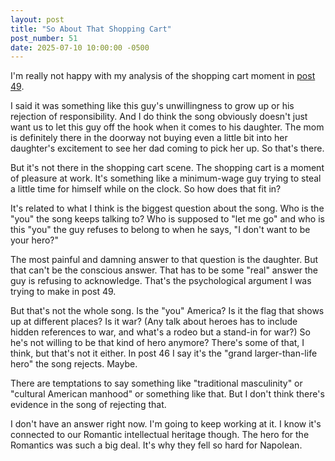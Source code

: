 ```yaml
---
layout: post
title: "So About That Shopping Cart"
post_number: 51
date: 2025-07-10 10:00:00 -0500
---
```


I'm really not happy with my analysis of the shopping cart moment in [post 49](/post-49).

I said it was something like this guy's unwillingness to grow up or his rejection of responsibility. And I do think the song obviously doesn't just want us to let this guy off the hook when it comes to his daughter. The mom is definitely there in the doorway not buying even a little bit into her daughter's excitement to see her dad coming to pick her up. So that's there.

But it's not there in the shopping cart scene. The shopping cart is a moment of pleasure at work. It's something like a minimum-wage guy trying to steal a little time for himself while on the clock. So how does that fit in?

It's related to what I think is the biggest question about the song. Who is the "you" the song keeps talking to? Who is supposed to "let me go" and who is this "you" the guy refuses to belong to when he says, "I don't want to be your hero?"

The most painful and damning answer to that question is the daughter. But that can't be the conscious answer. That has to be some "real" answer the guy is refusing to acknowledge. That's the psychological argument I was trying to make in post 49.

But that's not the whole song. Is the "you" America? Is it the flag that shows up at different places? Is it war? (Any talk about heroes has to include hidden references to war, and what's a rodeo but a stand-in for war?) So he's not willing to be that kind of hero anymore? There's some of that, I think, but that's not it either. In post 46 I say it's the "grand larger-than-life hero" the song rejects. Maybe.

There are temptations to say something like "traditional masculinity" or "cultural American manhood" or something like that. But I don't think there's evidence in the song of rejecting that.

I don't have an answer right now. I'm going to keep working at it. I know it's connected to our Romantic intellectual heritage though. The hero for the Romantics was such a big deal. It's why they fell so hard for Napolean.